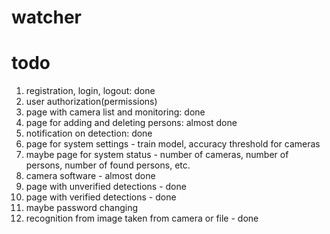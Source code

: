 # watcher

# todo
1. registration, login, logout: done
2. user authorization(permissions)
3. page with camera list and monitoring: done
4. page for adding and deleting persons: almost done
5. notification on detection: done
6. page for system settings - train model, accuracy threshold for cameras
7. maybe page for system status - number of cameras, number of persons, number of found persons, etc.
8. camera software - almost done
9. page with unverified detections - done
10. page with verified detections - done
11. maybe password changing
12. recognition from image taken from camera or file - done
